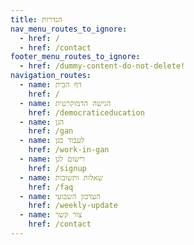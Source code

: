```yaml
---
title: הגדרות
nav_menu_routes_to_ignore:
  - href: /
  - href: /contact
footer_menu_routes_to_ignore:
  - href: /dummy-content-do-not-delete!
navigation_routes:
  - name: דף הבית
    href: /
  - name: הגישה הדמוקרטית
    href: /democraticeducation
  - name: הגן
    href: /gan
  - name: לעבוד בגן
    href: /work-in-gan
  - name: רישום לגן
    href: /signup
  - name: שאלות ותשובות
    href: /faq
  - name: העדכון השבועי
    href: /weekly-update
  - name: צור קשר
    href: /contact
---
```

